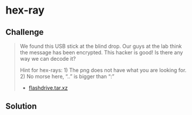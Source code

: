 # hex-ray

## Challenge

> We found this USB stick at the blind drop. Our guys at the lab think the message has been encrypted. This hacker is good! Is there any way we can decode it?
> 
> Hint for hex-rays: 1) The png does not have what you are looking for. 2) No morse here, “..” is bigger than “:”
> 
> * [flashdrive.tar.xz](flashdrive.tar.xz)

## Solution


